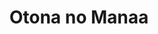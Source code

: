 --- 
title: "Otona no Manaa"
publishdate: "2019-3-3T16:48:46+02:00"
src: "https://365manga.net/manga/otona-no-manaa"
image: "https://data.365manga.net/images/thumbnails/30372-otona-no-manaa.jpg"
description: " Six months ago a book store manager taught high-school student Minami a lesson about loitering and gave him a job. Since then Minami finds himself slowly falling in love with his strict and sometimes violent manager."
---